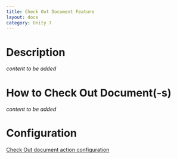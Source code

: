 ```yaml
---
title: Check Out Document Feature
layout: docs
category: Unity 7
---
```

# Description

*content to be added*

# How to Check Out Document(-s)

*content to be added*
    
# Configuration

[Check Out document action configuration](../../configuration/actions/checkout-document)
